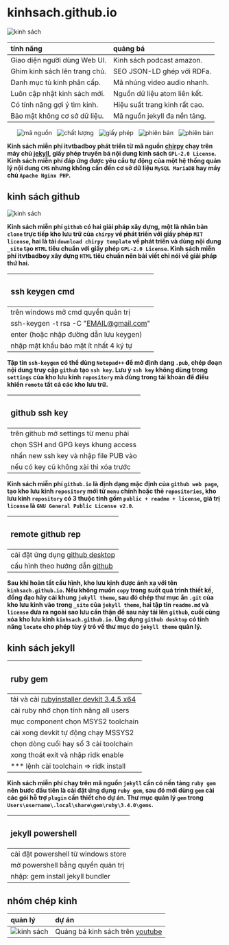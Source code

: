 # kinhsach.github.io

![kinh sách](https://chirpy-img.netlify.app/commons/devices-mockup.png "Kinh sách chirpy theme")

<div align="center" margin-bottom="30px">

| tính năng | quảng bá |
|:-----|:-----|
| Giao diện người dùng Web UI. | Kinh sách podcast amazon. |
| Ghim kinh sách lên trang chủ. | SEO JSON-LD ghép với RDFa. |
| Danh mục tủ kinh phân cấp. | Mã nhúng video audio nhanh. |
| Luôn cập nhật kinh sách mới. | Nguồn dữ liệu atom liên kết. |
| Có tính năng gợi ý tìm kinh. | Hiệu suất trang kinh rất cao. |
| Bảo mật không cơ sở dữ liệu. | Mã nguồn jekyll đa nền tảng. |

![mã nguồn](https://img.shields.io/github/actions/workflow/status/cotes2020/jekyll-theme-chirpy/ci.yml?logo=github)&nbsp;&nbsp;
![chất lượng](https://img.shields.io/codacy/grade/4e556876a3c54d5e8f2d2857c4f43894?logo=codacy)&nbsp;&nbsp;
![giấy phép](https://img.shields.io/github/license/cotes2020/jekyll-theme-chirpy?color=goldenrod)&nbsp;&nbsp;
![phiên bản](https://img.shields.io/gem/v/jekyll-theme-chirpy?&logo=RubyGems&logoColor=ghostwhite&label=gem&color=orange)&nbsp;&nbsp;
![phiên bản](https://img.shields.io/badge/Dev_Containers-Open-deepskyblue?logo=linuxcontainers)

</div>

**Kinh sách miễn phí itvtbadboy phát triển từ mã nguồn [chirpy](https://github.com/cotes2020/jekyll-theme-chirpy) chạy trên máy chủ [jekyll](https://jekyllrb.com/), giấy phép truyền bá nội dung kinh sách `GPL-2.0 License`. Kinh sách miễn phí đáp ứng được yêu cầu tự động của một hệ thống quản lý nội dung `CMS` nhưng không cần đến cơ sở dữ liệu `MySQL MariaDB` hay máy chủ `Apache Nginx PHP`.**

## kinh sách github

![kinh sách](https://www.itvtbadboy.io.vn/image/1280/github-page-branch.jpg "Kinh sách github page")

**Kinh sách miễn phí `github` có hai giải pháp xây dựng, một là nhân bản `clone` trực tiếp kho lưu trữ của `chirpy` về phát triển với giấy phép `MIT license`, hai là tải `download chirpy template` về phát triển và dùng nội dung `_site` tạo `HTML` tiêu chuẩn với giấy phép `GPL-2.0 License`. Kinh sách miễn phí itvtbadboy xây dựng `HTML` tiêu chuẩn nên bài viết chỉ nói về giải pháp thứ hai.**

<div align="center">

| <h3>ssh keygen cmd</h3> |
|:-----|
| trên windows mở cmd quyền quản trị |
| ssh-keygen -t rsa -C "EMAIL@gmail.com" |
| enter (hoặc nhập đường dẫn lưu keygen) |
| nhập mật khẩu bảo mật ít nhất 4 ký tự |

</div>

**Tập tin `ssh-keygen` có thể dùng `Notepad++` để mở định dạng `.pub`, chép đoạn nội dung truy cập `github` tạo `ssh key`. Lưu ý `ssh key` không dùng trong `settings` của kho lưu kinh `repository` mà dùng trong tài khoản để điều khiển `remote` tất cả các kho lưu trữ.**

<div align="center">

| <h3>github ssh key</h3> |
|:-----|
| trên github mở settings từ menu phải |
| chọn SSH and GPG keys khung access |
| nhấn new ssh key và nhập file PUB vào |
| nếu có key cũ không xài thì xóa trước |

</div>

**Kinh sách miễn phí `github.io` là định dạng mặc định của `github web page`, tạo kho lưu kinh `repository` mới từ `menu` chính hoặc thẻ `repositories`, kho lưu kinh `repository` có 3 thuộc tính gồm `public + readme + license`, giá trị `license` là `GNU General Public License v2.0`.**

<div align="center">

| <h3>remote github rep</h3> |
|:-----|
| cài đặt ứng dụng [github desktop](https://desktop.github.com/download/) |
| cấu hình theo hướng dẫn [github](https://docs.github.com/en/desktop/overview/getting-started-with-github-desktop?platform=windows) |

</div>

**Sau khi hoàn tất cấu hình, kho lưu kinh được ánh xạ với tên `kinhsach.github.io`. Nếu không muốn `copy` trong suốt quá trình thiết kế, đồng đạo hãy cài khung `jekyll theme`, sau đó chép thư mục ẩn `.git` của kho lưu kinh vào trong `_site` của `jekyll theme`, hai tập tin `readme.md` và `license` đưa ra ngoài sao lưu cẩn thận để sau này tải lên `github`, cuối cùng xóa kho lưu kinh `kinhsach.github.io`. Ứng dụng `github desktop` có tính năng `locate` cho phép tùy ý trỏ về thư mục do `jekyll theme` quản lý.**

## kinh sách jekyll

<div align="center">

| <h3>ruby gem</h3> |
|:-----|
| tải và cài [rubyinstaller devkit 3.4.5 x64](https://github.com/oneclick/rubyinstaller2/releases/download/RubyInstaller-3.4.5-1/rubyinstaller-devkit-3.4.5-1-x64.exe) |
| cài ruby nhớ chọn tính năng all users |
| mục component chọn MSYS2 toolchain |
| cài xong devkit tự động chạy MSSYS2 |
| chọn dòng cuối hay số 3 cài toolchain |
| xong thoát exit và nhập ridk enable |
| *** lệnh cài toolchain => ridk install |

</div>

**Kinh sách miễn phí chạy trên mã nguồn `jekyll` cần có nền tảng `ruby gem` nên bước đầu tiên là cài đặt ứng dụng `ruby gem`, sau đó mới dùng `gem` cài các gói hỗ trợ `plugin` cần thiết cho dự án. Thư mục quản lý `gem` trong `Users\username\.local\share\gem\ruby\3.4.0\gems`.**

<div align="center">

| <h3>jekyll powershell</h3> |
|:-----|
| cài đặt powershell từ windows store |
| mở powershell bằng quyền quản trị |
| nhập: gem install jekyll bundler |

</div>

## nhóm chép kinh

| quản lý | dự án |
|:--|:-----|
| ![kinh sách](https://contrib.rocks/image?repo=kinhsach/kinhsach.github.io) | Quảng bá kinh sách trên [youtube](https://www.youtube.com/@thuongmaibrvt) |
